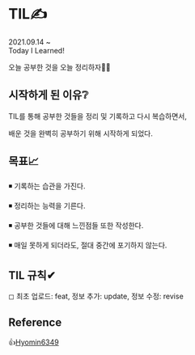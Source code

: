 # TIL✍

2021.09.14 ~  
Today I Learned!

오늘 공부한 것을 오늘 정리하자🐱‍👤

## 시작하게 된 이유❔

TIL를 통해 공부한 것들을 정리 및 기록하고 다시 복습하면서,

배운 것을 완벽히 공부하기 위해 시작하게 되었다.

## 목표📈

◾ 기록하는 습관을 가진다.

◾ 정리하는 능력을 기른다.

◾ 공부한 것들에 대해 느낀점들 또한 작성한다.

◾ 매일 못하게 되더라도, 절대 중간에 포기하지 않는다.

## TIL 규칙✔

◻ 최초 업로드: feat, 정보 추가: update, 정보 수정: revise

## Reference

👍[Hyomin6349](https://github.com/Hyomin6349/TIL)
